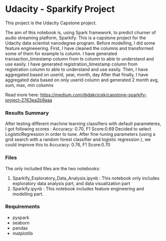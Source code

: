 # Udacity - Sparkify Project

This project is the Udacity Capstone project.

The aim of this notebook is, using Spark framework, to predict churner of audio streaming platform, Sparkify. This is a capstone project for the Udacity data scientist nanodegree program.
Before modelling, I did some feature engineeering. 
First, I have cleaned the columns and transformed some of them for example ts column.
I have generated transaction_timestamp column from ts column to able to understand and use easily.
I have generated registration_timestamp column from registration column to able to understand and use easily.
Then, I have aggregated based on userId, year, month, day
After that finally, I have aggregated data based on only userId column and generated 2 month avg, sum, max, min columns 

Read more here: https://medium.com/@dakcicek/capstone-sparkify-project-2763ea2b9aaa

### Results Summary

After testing different machine learning classifiers with default parameteres, I got following scores : Accuracy: 0.70, F1 Score:0.69 
Decided to select LogisticRegression in order to tune. After fine-tuning parameters (using a grid search with a random forest classifier and logistic regression ), we could improve this to Accuracy: 0.76, F1 Score:0.70


### Files

The only included files are the two notebooks:

1. Sparkify_Exploratory_Data_Analysis.ipynb : This notebook only includes exploratory data analysis part, and data visualization part
2. Sparkify.ipynb : This notebook includes feature engineering and modelling part.

### Requirements

- pyspark
- seaborn
- pandas
- matplotlib

